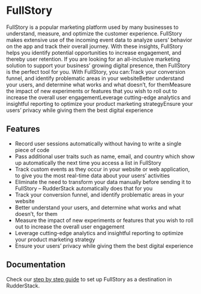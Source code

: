 # FullStory

FullStory is a popular marketing platform used by many businesses to understand, measure, and optimize the customer experience. FullStory makes extensive use of the incoming event data to analyze users’ behavior on the app and track their overall journey. With these insights, FullStory helps you identify potential opportunities to increase engagement, and thereby user retention. If you are looking for an all-inclusive marketing solution to support your business’ growing digital presence, then FullStory is the perfect tool for you.  With FullStory, you can:Track your conversion funnel, and identify problematic areas in your websiteBetter understand your users, and determine what works and what doesn’t, for themMeasure the impact of new experiments or features that you wish to roll out to increase the overall user engagementLeverage cutting-edge analytics and insightful reporting to optimize your product marketing strategyEnsure your users’ privacy while giving them the best digital experience

## Features
- Record user sessions automatically without having to write a single piece of code 
- Pass additional user traits such as name, email, and country which show up automatically the next time you access a list in FullStory
- Track custom events as they occur in your website or web application, to give you the most real-time data about your users’ activities
- Eliminate the need to transform your data manually before sending it to FullStory – RudderStack automatically does that for you
- Track your conversion funnel, and identify problematic areas in your website
- Better understand your users, and determine what works and what doesn’t, for them
- Measure the impact of new experiments or features that you wish to roll out to increase the overall user engagement
- Leverage cutting-edge analytics and insightful reporting to optimize your product marketing strategy
- Ensure your users’ privacy while giving them the best digital experience

## Documentation
Check our [step by step guide](https://docs.rudderstack.com/destinations/fullstory) to set up FullStory as a destination in RudderStack.